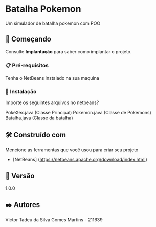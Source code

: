 # Batalha Pokemon

Um simulador de batalha pokemon com POO

## 🚀 Começando

Consulte **Implantação** para saber como implantar o projeto.

### 📋 Pré-requisitos

Tenha o NetBeans Instalado na sua maquina

### 🔧 Instalação

Importe os seguintes arquivos no netbeans?

PokeXex.java (Classe Principal)
Pokemon.java (Classe de Pokemons)
Batalha.java (Classe da batalha)

## 🛠️ Construído com

Mencione as ferramentas que você usou para criar seu projeto

* [NetBeans] (https://netbeans.apache.org/download/index.html)

## 📌 Versão

1.0.0

## ✒️ Autores

Victor Tadeu da Silva Gomes Martins - 211639
